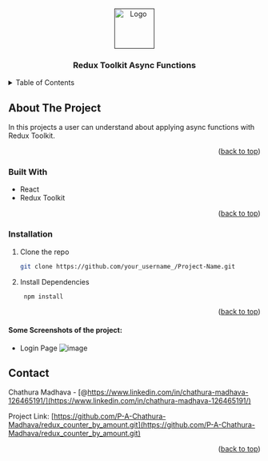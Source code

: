<a name="readme-top"></a>

<!-- PROJECT LOGO -->
<br />
<div align="center">
  <a href="">
    <img src="https://media.licdn.com/dms/image/D4E12AQFGtCLzryEsvQ/article-cover_image-shrink_720_1280/0/1683961037831?e=2147483647&v=beta&t=ZCCnGgCZCv_v08kv8-JhZ0gnYdyq6aOi3NOBT8HEgDY" alt="Logo" width="80" height="80">
  </a>

<h3 align="center">Redux Toolkit Async Functions</h3>
</div>

<!-- TABLE OF CONTENTS -->
<details>
  <summary>Table of Contents</summary>
  <ol>
    <li>
      <a href="#about-the-project">About The Project</a>
      <ul>
        <li><a href="#built-with">Built With</a></li>
      </ul>
    </li>
    <li>
      <a href="#getting-started">Getting Started</a>
      <ul>
        <li><a href="#prerequisites">Prerequisites</a></li>
        <li><a href="#installation">Installation</a></li>
      </ul>
    </li>
    <li><a href="#contact">Contact</a></li>
  </ol>
</details>

<!-- ABOUT THE PROJECT -->

## About The Project

In this projects a user can understand about applying async functions with Redux Toolkit.

<p align="right">(<a href="#readme-top">back to top</a>)</p>

### Built With

- React
- Redux Toolkit

<p align="right">(<a href="#readme-top">back to top</a>)</p>

### Installation

1. Clone the repo
   ```sh
   git clone https://github.com/your_username_/Project-Name.git
2. Install Dependencies
   ```sh
    npm install
<p align="right">(<a href="#readme-top">back to top</a>)</p>

#### Some Screenshots of the project:
- Login Page
![image](/images/Home.png)


<!-- CONTACT -->

## Contact

Chathura Madhava - [@https://www.linkedin.com/in/chathura-madhava-126465191/](https://www.linkedin.com/in/chathura-madhava-126465191/)

Project Link: [https://github.com/P-A-Chathura-Madhava/redux_counter_by_amount.git](https://github.com/P-A-Chathura-Madhava/redux_counter_by_amount.git)

<p align="right">(<a href="#readme-top">back to top</a>)</p>
